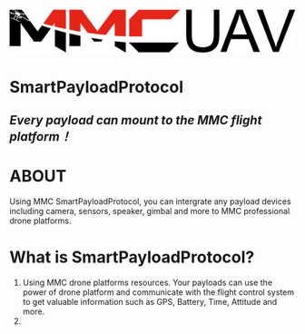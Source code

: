 ![logo](./resources/logo.png)
# SmartPayloadProtocol
*Every payload can mount to the MMC flight platform！*  
----
# ABOUT
Using MMC SmartPayloadProtocol, you can intergrate any payload devices 
including camera, sensors, speaker, gimbal and more to MMC professional 
drone platforms. 
 
# What is SmartPayloadProtocol?
1. Using MMC drone platforms resources.
Your payloads can use the power of drone platform and communicate with 
the flight control system to get valuable information such as GPS, Battery, Time, 
Attitude and more.
2. 